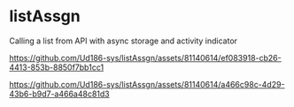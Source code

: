 # listAssgn
Calling a list from API with async storage and activity indicator


https://github.com/Ud186-sys/listAssgn/assets/81140614/ef083918-cb26-4413-853b-8850f7bb1cc1





https://github.com/Ud186-sys/listAssgn/assets/81140614/a466c98c-4d29-43b6-b9d7-a466a48c81d3

